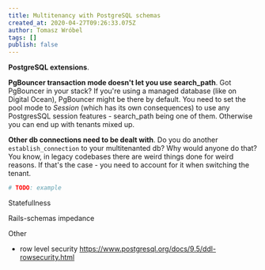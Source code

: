 ```yaml
---
title: Multitenancy with PostgreSQL schemas
created_at: 2020-04-27T09:26:33.075Z
author: Tomasz Wróbel
tags: []
publish: false
---
```


<!--

Alternative titles:
* Multitenancy with PostgreSQL schemas - navigating the minefield
* Multitenancy with PostgreSQL schemas - read before you go there

a series of blogposts?
* approaches to multitenancy
* pg schemas pitfalls
* performance

-->


**PostgreSQL extensions**.


**PgBouncer transaction mode doesn't let you use search_path**. Got PgBouncer in your stack? If you're using a managed database (like on Digital Ocean), PgBouncer might be there by default. You need to set the pool mode to _Session_ (which has its own consequences) to use any PostgresSQL session features - search_path being one of them. Otherwise you can end up with tenants mixed up.

**Other db connections need to be dealt with**. Do you do another `establish_connection` to your multitenanted db? Why would anyone do that? You know, in legacy codebases there are weird things done for weird reasons. If that's the case - you need to account for it when switching the tenant. 

```ruby
# TODO: example
```


Statefullness

Rails-schemas impedance

Other

* row level security https://www.postgresql.org/docs/9.5/ddl-rowsecurity.html
